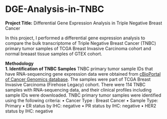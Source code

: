 # DGE-Analysis-in-TNBC

**Project Title:**
Differential Gene Expression Analysis in Triple Negative Breast Cancer

In this project, I performed a differential gene expression analysis to compare the bulk transcriptome of Triple Negative Breast Cancer (TNBC) primary tumor samples of TCGA Breast Invasive Carcinoma cohort and normal breaast tissue samples of GTEX cohort.

**Methodology**
<br>**1. Identification of TNBC Samples**
TNBC primary tumor sample IDs that have RNA-sequencing gene expression data were obtained from [cBioPortal of Cancer Genomics database](http://cbioportal.org). The samples were part of TCGA Breast Invasive Carcinoma (Firehose Legacy) cohort. There were 114 TNBC samples with RNA-sequencing data, and their clinical profiles including sample IDs were downloaded. TNBC primary tumor samples were identified using the following criteria:
• Cancer Type : Breast Cancer
• Sample Type: Primary
• ER status by IHC: negative
• PR status by IHC: negative
• HER2 status by IHC: negative
